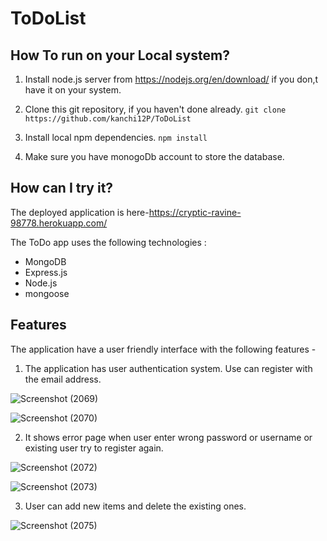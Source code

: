 # ToDoList

## How To run on your Local system?

1. Install node.js server from https://nodejs.org/en/download/ if you don,t have it on your system.

2. Clone this git repository, if you haven't done already.
   `git clone https://github.com/kanchi12P/ToDoList`

3. Install local npm dependencies.
   `npm install`
4. Make sure you have monogoDb account to store the database. 
 
## How can I try it?
The deployed application is here-https://cryptic-ravine-98778.herokuapp.com/


The ToDo app uses the following technologies :
* MongoDB
* Express.js
* Node.js
* mongoose




## Features
The application have a user friendly interface with the following features -

1. The application has user authentication system. Use can register with the email address.

![Screenshot (2069)](https://user-images.githubusercontent.com/78892305/154084670-f9ac4cbd-dd80-4fa6-addc-612e3ea311ef.png)

![Screenshot (2070)](https://user-images.githubusercontent.com/78892305/154084675-ec1a4229-d70d-40fd-a458-8a2b66583abf.png)

2. It shows error page when user enter wrong password or username or existing user try to register again.

![Screenshot (2072)](https://user-images.githubusercontent.com/78892305/154084678-760eef32-647a-44e6-a7b6-0900b4358c2a.png)

![Screenshot (2073)](https://user-images.githubusercontent.com/78892305/154084665-a0f55eca-c175-43c8-970f-86ca06142392.png)

3. User can add new items and delete the existing ones.

![Screenshot (2075)](https://user-images.githubusercontent.com/78892305/154084669-6ef8fb5b-5a75-44b9-9eb6-1f35147387f5.png)
